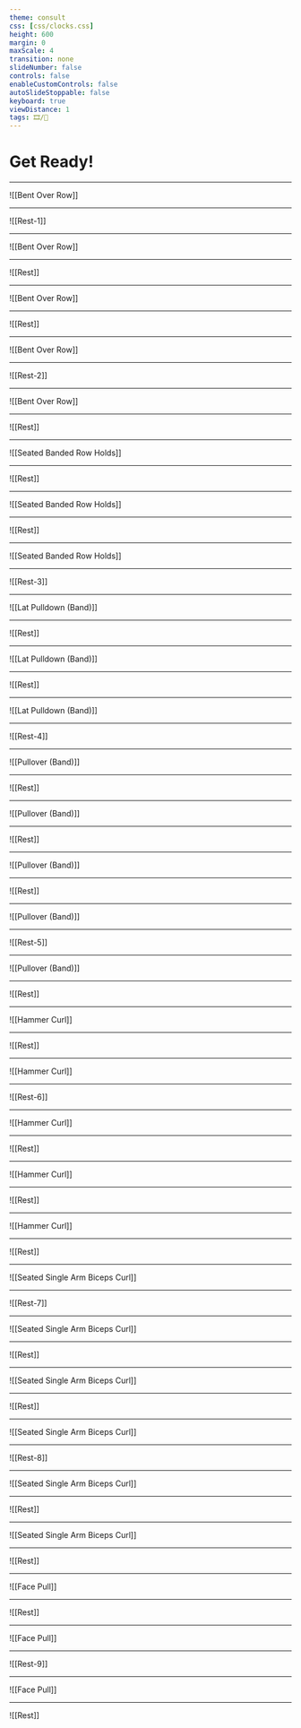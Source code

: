 ```yaml
---
theme: consult
css: [css/clocks.css]
height: 600
margin: 0
maxScale: 4
transition: none
slideNumber: false
controls: false
enableCustomControls: false
autoSlideStoppable: false
keyboard: true
viewDistance: 1
tags: 🎞/🌱️
---
```


# Get Ready!

---

![[Bent Over Row]]

---
  
![[Rest-1]]

---

![[Bent Over Row]]

---

![[Rest]]

---

![[Bent Over Row]]

---

![[Rest]]

---

![[Bent Over Row]]

---

![[Rest-2]]

---

![[Bent Over Row]]

---

![[Rest]]

---

![[Seated Banded Row Holds]]

---

![[Rest]]

---

![[Seated Banded Row Holds]]

---

![[Rest]]

---

![[Seated Banded Row Holds]]

---

![[Rest-3]]

---

![[Lat Pulldown (Band)]]

---

![[Rest]]

---

![[Lat Pulldown (Band)]]

---

![[Rest]]

---

![[Lat Pulldown (Band)]]

---

![[Rest-4]]

---

![[Pullover (Band)]]

---

![[Rest]]

---

![[Pullover (Band)]]

---

![[Rest]]

---

![[Pullover (Band)]]

---

![[Rest]]

---

![[Pullover (Band)]]

---

![[Rest-5]]

---

![[Pullover (Band)]]

---

![[Rest]]

---

![[Hammer Curl]]

---

![[Rest]]

---

![[Hammer Curl]]

---

![[Rest-6]]

---

![[Hammer Curl]]

---

![[Rest]]

---

![[Hammer Curl]]

---

![[Rest]]

---

![[Hammer Curl]]

---

![[Rest]]

---

![[Seated Single Arm Biceps Curl]]

---

![[Rest-7]]

---

![[Seated Single Arm Biceps Curl]]

---

![[Rest]]

---

![[Seated Single Arm Biceps Curl]]

---

![[Rest]]

---

![[Seated Single Arm Biceps Curl]]

---

![[Rest-8]]

---

![[Seated Single Arm Biceps Curl]]

---

![[Rest]]

---

![[Seated Single Arm Biceps Curl]]

---

![[Rest]]

---

![[Face Pull]]

---

![[Rest]]

---

![[Face Pull]]

---

![[Rest-9]]

---

![[Face Pull]]

---

![[Rest]]
